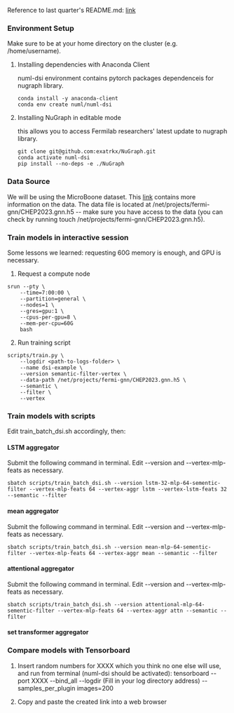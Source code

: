 
Reference to last quarter's README.md: [link](https://github.com/exatrkx/NuGraph/blob/vertex-param-search/README.md)

### Environment Setup

Make sure to be at your home directory on the cluster (e.g. /home/username).

1. Installing dependencies with Anaconda Client

    numl-dsi environment contains pytorch packages dependenceis for nugraph library.
    ```
    conda install -y anaconda-client
    conda env create numl/numl-dsi
    ```
2. Installing NuGraph in editable mode

    this allows you to access Fermilab researchers' latest update to nugraph library.
    ```
    git clone git@github.com:exatrkx/NuGraph.git
    conda activate numl-dsi
    pip install --no-deps -e ./NuGraph
    ```

### Data Source
We will be using the MicroBoone dataset. This [link](https://microboone.fnal.gov/documents-publications/public-datasets/) contains more information on the data. The data file is located at /net/projects/fermi-gnn/CHEP2023.gnn.h5 -- make sure you have access to the data (you can check by running touch /net/projects/fermi-gnn/CHEP2023.gnn.h5).

### Train models in interactive session
Some lessons we learned: requesting 60G memory is enough, and GPU is necessary.
1. Request a compute node

```
srun --pty \
    --time=7:00:00 \
    --partition=general \
    --nodes=1 \
    --gres=gpu:1 \
    --cpus-per-gpu=8 \
    --mem-per-cpu=60G 
    bash
```

2. Run training script
```
scripts/train.py \
    --logdir <path-to-logs-folder> \
    --name dsi-example \
    --version semantic-filter-vertex \
    --data-path /net/projects/fermi-gnn/CHEP2023.gnn.h5 \
    --semantic \
    --filter \
    --vertex
```

### Train models with scripts
Edit train_batch_dsi.sh accordingly, then:
#### LSTM aggregator
Submit the following command in terminal. Edit --version and --vertex-mlp-feats as necessary.
```
sbatch scripts/train_batch_dsi.sh --version lstm-32-mlp-64-sementic-filter --vertex-mlp-feats 64 --vertex-aggr lstm --vertex-lstm-feats 32 --semantic --filter
```
#### mean aggregator
Submit the following command in terminal. Edit --version and --vertex-mlp-feats as necessary.
```
sbatch scripts/train_batch_dsi.sh --version mean-mlp-64-sementic-filter --vertex-mlp-feats 64 --vertex-aggr mean --semantic --filter
```
#### attentional aggregator
Submit the following command in terminal. Edit --version and --vertex-mlp-feats as necessary.
```
sbatch scripts/train_batch_dsi.sh --version attentional-mlp-64-sementic-filter --vertex-mlp-feats 64 --vertex-aggr attn --semantic --filter
```
#### set transformer aggregator

### Compare models with Tensorboard
1. Insert random numbers for XXXX which you think no one else will use, and run from terminal (numl-dsi should be activated):
tensorboard --port XXXX --bind_all --logdir (Fill in your log directory address) --samples_per_plugin images=200

2. Copy and paste the created link into a web browser
